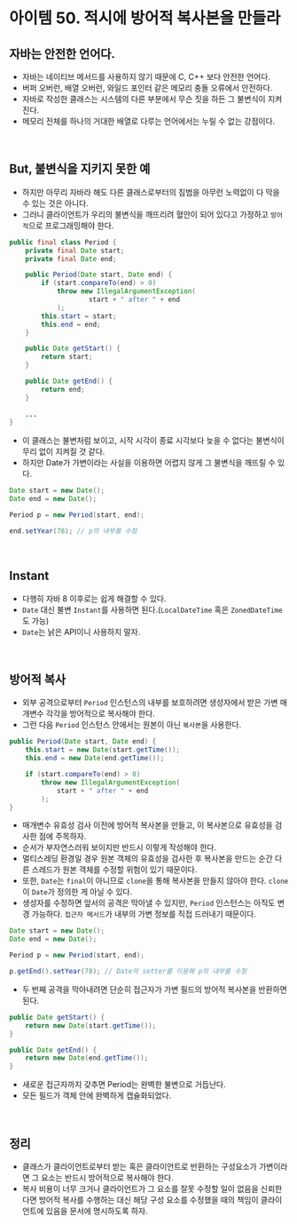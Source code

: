 # 아이템 50. 적시에 방어적 복사본을 만들라

## 자바는 안전한 언어다.
* 자바는 네이티브 메서드를 사용하지 않기 때문에 C, C++ 보다 안전한 언어다.
* 버퍼 오버런, 배열 오버런, 와일드 포인터 같은 메모리 충돌 오류에서 안전하다.
* 자바로 작성한 클래스는 시스템의 다른 부분에서 무슨 짓을 하든 그 불변식이 지켜진다.
* 메모리 전체를 하나의 거대한 배열로 다루는 언어에서는 누릴 수 없는 강점이다.

<br>

## But, 불변식을 지키지 못한 예
* 하지만 아무리 자바라 해도 다른 클래스로부터의 침범을 아무런 노력없이 다 막을 수 있는 것은 아니다.
* 그러니 클라이언트가 우리의 불변식을 깨뜨리려 혈안이 되어 있다고 가정하고 `방어적`으로 프로그래밍해야 한다.

```java
public final class Period {
    private final Date start;
    private final Date end;

    public Period(Date start, Date end) {
        if (start.compareTo(end) > 0) 
            throw new IllegalArgumentException(
                    start + " after " + end
            );
        this.start = start;
        this.end = end;
    }

    public Date getStart() {
        return start;
    }

    public Date getEnd() {
        return end;
    }
    
    ...
}
```
* 이 클래스는 불변처럼 보이고, 시작 시각이 종료 시각보다 늦을 수 없다는 불변식이 무리 없이 지켜질 것 같다.
* 하지만 Date가 가변이라는 사실을 이용하면 어렵지 않게 그 불변식을 깨뜨릴 수 있다.

```java
Date start = new Date();
Date end = new Date();

Period p = new Period(start, end);

end.setYear(78); // p의 내부를 수정
```

<br>

## Instant
* 다행히 자바 8 이후로는 쉽게 해결할 수 있다.
* `Date` 대신 불변 `Instant`를 사용하면 된다.(`LocalDateTime` 혹은 `ZonedDateTime`도 가능)
* `Date`는 낡은 API이니 사용하지 말자.

<br>

## 방어적 복사
* 외부 공격으로부터 `Period` 인스턴스의 내부를 보호하려면 생성자에서 받은 가변 매개변수 각각을 방어적으로 복사해야 한다.
* 그런 다음 `Period` 인스턴스 안에서는 원본이 아닌 `복사본`을 사용한다.

```java
public Period(Date start, Date end) {
    this.start = new Date(start.getTime());
    this.end = new Date(end.getTime());

    if (start.compareTo(end) > 0)
        throw new IllegalArgumentException(
            start + " after " + end
        );
}
```

* 매개변수 유효성 검사 이전에 방어적 복사본을 만들고, 이 복사본으로 유효성을 검사한 점에 주목하자.
* 순서가 부자연스러워 보이지만 반드시 이렇게 작성해야 한다.
* 멀티스레딩 환경일 경우 원본 객체의 유효성을 검사한 후 복사본을 만드는 순간 다른 스레드가 원본 객체를 수정할 위험이 있기 때문이다.
* 또한, `Date`는 `final`이 아니므로 `clone`을 통해 복사본을 만들지 않아야 한다. `clone`이 `Date`가 정의한 게 아닐 수 있다.
* 생성자를 수정하면 앞서의 공격은 막아낼 수 있지만, `Period` 인스턴스는 아직도 변경 가능하다. `접근자 메서드`가 내부의 가변 정보를 직접 드러내기 때문이다.

```java
Date start = new Date();
Date end = new Date();

Period p = new Period(start, end);

p.getEnd().setYear(78); // Date의 setter를 이용해 p의 내부를 수정
```

* 두 번째 공격을 막아내려면 단순히 접근자가 가변 필드의 방어적 복사본을 반환하면 된다.

```java
public Date getStart() {
    return new Date(start.getTime());
}

public Date getEnd() {
    return new Date(end.getTime());
}
```

* 새로운 접근자까지 갖추면 Period는 완벽한 불변으로 거듭난다.
* 모든 필드가 객체 안에 완벽하게 캡슐화되었다.

<br>

## 정리
* 클래스가 클라이언트로부터 받는 혹은 클라이언트로 반환하는 구성요소가 가변이라면 그 요소는 반드시 방어적으로 복사해야 한다.
* 복사 비용이 너무 크거나 클라이언트가 그 요소를 잘못 수정할 일이 없음을 신뢰한다면 방어적 복사를 수행하는 대신 해당 구성 요소를 수정했을 때의 책임이 클라이언트에 있음을 문서에 명시하도록 하자.
